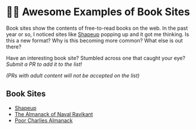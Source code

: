 # 📘🌐 Awesome Examples of Book Sites

Book sites show the contents of free-to-read books on the web. In the past year or so, I noticed sites like [Shapeup]([url](https://basecamp.com/shapeup)https://basecamp.com/shapeup) popping up and it got me thinking. Is this a new format? Why is this becoming more common? What else is out there?

Have an interesting book site? Stumbled across one that caught your eye? _Submit a PR to add it to the list!_

_(PRs with adult content will not be accepted on the list)_

## Book Sites

- [Shapeup](https://basecamp.com/shapeup)
- [The Almanack of Naval Ravikant](https://www.navalmanack.com/)
- [Poor Charlies Almanack](https://www.stripe.press/poor-charlies-almanack/cover)

